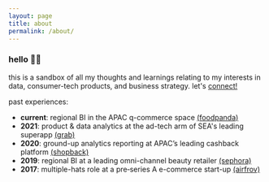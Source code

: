 ```yaml
---
layout: page
title: about
permalink: /about/
---
```


### hello 👋🏼

this is a sandbox of all my thoughts and learnings relating to my interests in data, consumer-tech products, and business strategy.
let's [connect!](https://www.linkedin.com/in/royceleh/)

past experiences:
* **current**: regional BI in the APAC q-commerce space [(foodpanda)](https://www.foodpanda.com/)
* **2021**: product & data analytics at the ad-tech arm of SEA's leading superapp [(grab)](https://www.grab.com/sg/)
* **2020**: ground-up analytics reporting at APAC’s leading cashback platform [(shopback)](https://www.shopback.sg/)
* **2019**: regional BI at a leading omni-channel beauty retailer [(sephora)](https://www.sephora.sg/)
* **2017**: multiple-hats role at a pre‐series A e-commerce start-up [(airfrov)](https://vulcanpost.com/614021/airfrov-singapore-new-funding/)

